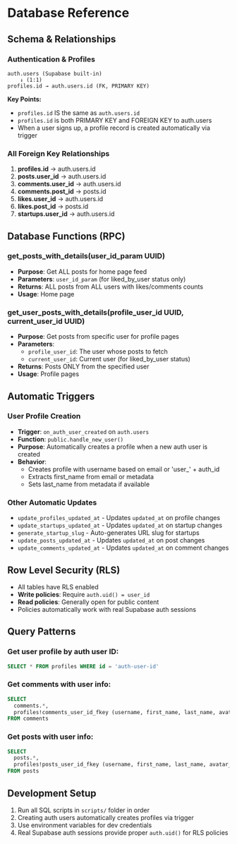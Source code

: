# Database Reference

## Schema & Relationships

### Authentication & Profiles

```
auth.users (Supabase built-in)
    ↓ (1:1)
profiles.id → auth.users.id (FK, PRIMARY KEY)
```

**Key Points:**
- `profiles.id` IS the same as `auth.users.id` 
- `profiles.id` is both PRIMARY KEY and FOREIGN KEY to auth.users
- When a user signs up, a profile record is created automatically via trigger

### All Foreign Key Relationships

1. **profiles.id** → auth.users.id
2. **posts.user_id** → auth.users.id  
3. **comments.user_id** → auth.users.id
4. **comments.post_id** → posts.id
5. **likes.user_id** → auth.users.id
6. **likes.post_id** → posts.id
7. **startups.user_id** → auth.users.id

## Database Functions (RPC)

### get_posts_with_details(user_id_param UUID)
- **Purpose**: Get ALL posts for home page feed
- **Parameters**: `user_id_param` (for liked_by_user status only)
- **Returns**: ALL posts from ALL users with likes/comments counts
- **Usage**: Home page

### get_user_posts_with_details(profile_user_id UUID, current_user_id UUID)
- **Purpose**: Get posts from specific user for profile pages
- **Parameters**: 
  - `profile_user_id`: The user whose posts to fetch
  - `current_user_id`: Current user (for liked_by_user status)
- **Returns**: Posts ONLY from the specified user
- **Usage**: Profile pages

## Automatic Triggers

### User Profile Creation
- **Trigger**: `on_auth_user_created` on `auth.users`
- **Function**: `public.handle_new_user()`
- **Purpose**: Automatically creates a profile when a new auth user is created
- **Behavior**: 
  - Creates profile with username based on email or 'user_' + auth_id
  - Extracts first_name from email or metadata
  - Sets last_name from metadata if available

### Other Automatic Updates
- `update_profiles_updated_at` - Updates `updated_at` on profile changes
- `update_startups_updated_at` - Updates `updated_at` on startup changes  
- `generate_startup_slug` - Auto-generates URL slug for startups
- `update_posts_updated_at` - Updates `updated_at` on post changes
- `update_comments_updated_at` - Updates `updated_at` on comment changes

## Row Level Security (RLS)

- All tables have RLS enabled
- **Write policies**: Require `auth.uid() = user_id` 
- **Read policies**: Generally open for public content
- Policies automatically work with real Supabase auth sessions

## Query Patterns

### Get user profile by auth user ID:
```sql
SELECT * FROM profiles WHERE id = 'auth-user-id'
```

### Get comments with user info:
```sql
SELECT 
  comments.*,
  profiles!comments_user_id_fkey (username, first_name, last_name, avatar_url)
FROM comments
```

### Get posts with user info:
```sql  
SELECT 
  posts.*,
  profiles!posts_user_id_fkey (username, first_name, last_name, avatar_url)
FROM posts
```

## Development Setup

1. Run all SQL scripts in `scripts/` folder in order
2. Creating auth users automatically creates profiles via trigger
3. Use environment variables for dev credentials
4. Real Supabase auth sessions provide proper `auth.uid()` for RLS policies
